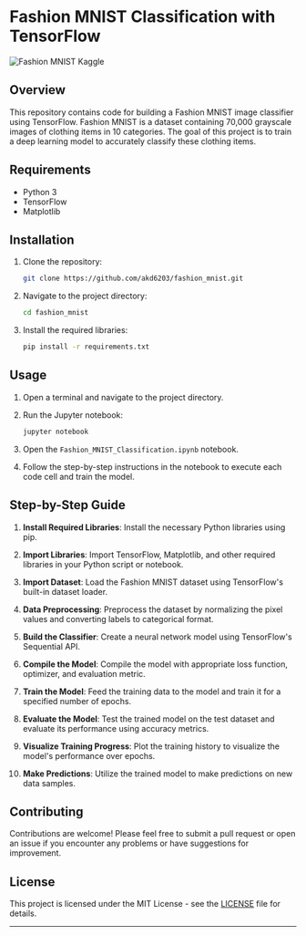 
# Fashion MNIST Classification with TensorFlow

![Fashion MNIST Kaggle](https://storage.googleapis.com/kaggle-datasets-images/2243/3791/9384af51de8baa77f6320901f53bd26b/dataset-cover.png)

## Overview

This repository contains code for building a Fashion MNIST image classifier using TensorFlow. Fashion MNIST is a dataset containing 70,000 grayscale images of clothing items in 10 categories. The goal of this project is to train a deep learning model to accurately classify these clothing items.

## Requirements

- Python 3
- TensorFlow
- Matplotlib

## Installation

1. Clone the repository:

   ```bash
   git clone https://github.com/akd6203/fashion_mnist.git
   ```

2. Navigate to the project directory:

   ```bash
   cd fashion_mnist
   ```

3. Install the required libraries:

   ```bash
   pip install -r requirements.txt
   ```

## Usage

1. Open a terminal and navigate to the project directory.

2. Run the Jupyter notebook:

   ```bash
   jupyter notebook
   ```

3. Open the `Fashion_MNIST_Classification.ipynb` notebook.

4. Follow the step-by-step instructions in the notebook to execute each code cell and train the model.

## Step-by-Step Guide

1. **Install Required Libraries**: Install the necessary Python libraries using pip.

2. **Import Libraries**: Import TensorFlow, Matplotlib, and other required libraries in your Python script or notebook.

3. **Import Dataset**: Load the Fashion MNIST dataset using TensorFlow's built-in dataset loader.

4. **Data Preprocessing**: Preprocess the dataset by normalizing the pixel values and converting labels to categorical format.

5. **Build the Classifier**: Create a neural network model using TensorFlow's Sequential API.

6. **Compile the Model**: Compile the model with appropriate loss function, optimizer, and evaluation metric.

7. **Train the Model**: Feed the training data to the model and train it for a specified number of epochs.

8. **Evaluate the Model**: Test the trained model on the test dataset and evaluate its performance using accuracy metrics.

9. **Visualize Training Progress**: Plot the training history to visualize the model's performance over epochs.

10. **Make Predictions**: Utilize the trained model to make predictions on new data samples.

## Contributing

Contributions are welcome! Please feel free to submit a pull request or open an issue if you encounter any problems or have suggestions for improvement.

## License

This project is licensed under the MIT License - see the [LICENSE](LICENSE) file for details.

---

